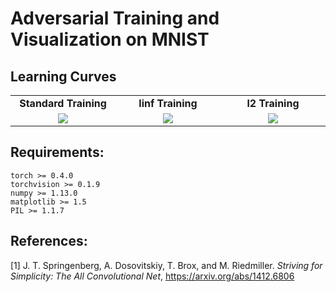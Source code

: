 # Adversarial Training and Visualization on MNIST

## Learning Curves


<table border=0 width="50px" >
	<tbody> 
    <tr>		<td width="27%" align="center"> <strong>Standard Training</strong> </td>
			<td width="27%" align="center"> <strong>linf Training</strong> </td>
			<td width="27%" align="center"> <strong>l2 Training</strong></td>
		</tr>
<tr>
			<td width="27%" align="center"> <img src="adversarial_training/mnist/img/mnist_learning_curve_std.jpg"> </td>
			<td width="27%" align="center"> <img src="/img/mnist_learning_curve_linf.jpg"> </td>
			<td width="27%" align="center"> <img src="/img/mnist_learning_curve_l2.jpg"> </td>
		</tr>
	</tbody>
</table>




## Requirements:
```
torch >= 0.4.0
torchvision >= 0.1.9
numpy >= 1.13.0
matplotlib >= 1.5
PIL >= 1.1.7
```


## References:

[1] J. T. Springenberg, A. Dosovitskiy, T. Brox, and M. Riedmiller. *Striving for Simplicity: The All Convolutional Net*, https://arxiv.org/abs/1412.6806


